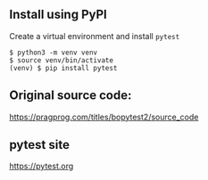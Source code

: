 ## Install using PyPI

Create a virtual environment and install `pytest`
```unix
$ python3 -m venv venv
$ source venv/bin/activate
(venv) $ pip install pytest
```

## Original source code: 

https://pragprog.com/titles/bopytest2/source_code

## pytest site

https://pytest.org

